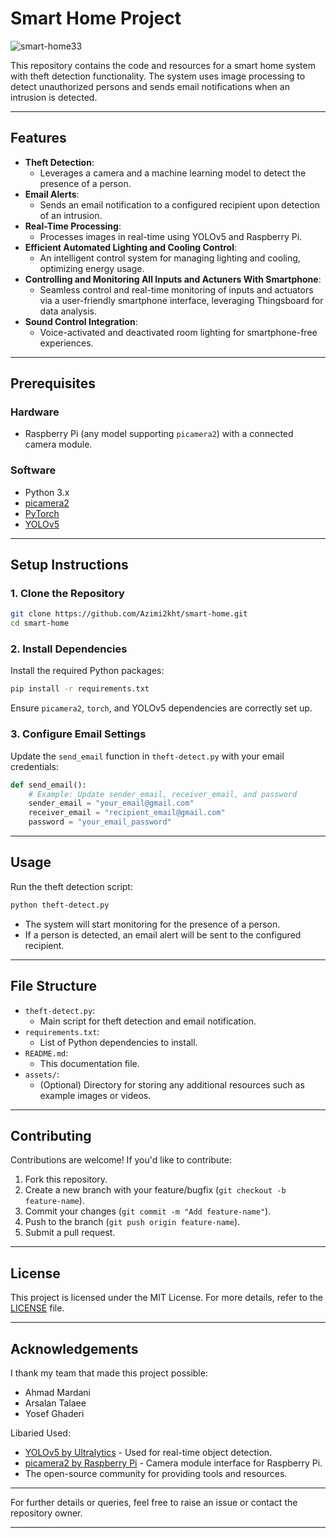 
# Smart Home Project
![smart-home33](https://github.com/user-attachments/assets/90e76188-4864-46bb-9cfc-6cff06727b1a)

This repository contains the code and resources for a smart home system with theft detection functionality. The system uses image processing to detect unauthorized persons and sends email notifications when an intrusion is detected.

---

## Features

- **Theft Detection**: 
  - Leverages a camera and a machine learning model to detect the presence of a person.
- **Email Alerts**:
  - Sends an email notification to a configured recipient upon detection of an intrusion.
- **Real-Time Processing**:
  - Processes images in real-time using YOLOv5 and Raspberry Pi.
- **Efficient Automated Lighting and Cooling Control**:
  - An intelligent control system for managing lighting and cooling, optimizing energy usage.
- **Controlling and Monitoring All Inputs and Actuners With Smartphone**:
  - Seamless control and real-time monitoring of inputs and actuators via a user-friendly smartphone interface, leveraging Thingsboard for data analysis.
- **Sound Control Integration**:
  - Voice-activated and deactivated room lighting for smartphone-free experiences.
---

## Prerequisites

### Hardware
- Raspberry Pi (any model supporting `picamera2`) with a connected camera module.

### Software
- Python 3.x
- [picamera2](https://github.com/raspberrypi/picamera2)
- [PyTorch](https://pytorch.org/)
- [YOLOv5](https://github.com/ultralytics/yolov5)

---

## Setup Instructions

### 1. Clone the Repository
```bash
git clone https://github.com/Azimi2kht/smart-home.git
cd smart-home
```

### 2. Install Dependencies
Install the required Python packages:
```bash
pip install -r requirements.txt
```
Ensure `picamera2`, `torch`, and YOLOv5 dependencies are correctly set up.

### 3. Configure Email Settings
Update the `send_email` function in `theft-detect.py` with your email credentials:
```python
def send_email():
    # Example: Update sender_email, receiver_email, and password
    sender_email = "your_email@gmail.com"
    receiver_email = "recipient_email@gmail.com"
    password = "your_email_password"
```

---

## Usage

Run the theft detection script:
```bash
python theft-detect.py
```

- The system will start monitoring for the presence of a person.
- If a person is detected, an email alert will be sent to the configured recipient.

---

## File Structure

- `theft-detect.py`:
  - Main script for theft detection and email notification.
- `requirements.txt`:
  - List of Python dependencies to install.
- `README.md`:
  - This documentation file.
- `assets/`:
  - (Optional) Directory for storing any additional resources such as example images or videos.

---

## Contributing

Contributions are welcome! If you'd like to contribute:
1. Fork this repository.
2. Create a new branch with your feature/bugfix (`git checkout -b feature-name`).
3. Commit your changes (`git commit -m "Add feature-name"`).
4. Push to the branch (`git push origin feature-name`).
5. Submit a pull request.

---

## License

This project is licensed under the MIT License. For more details, refer to the [LICENSE](LICENSE) file.

---

## Acknowledgements
I thank my team that made this project possible:
- Ahmad Mardani
- Arsalan Talaee
- Yosef Ghaderi

Libaried Used:
- [YOLOv5 by Ultralytics](https://github.com/ultralytics/yolov5) - Used for real-time object detection.
- [picamera2 by Raspberry Pi](https://github.com/raspberrypi/picamera2) - Camera module interface for Raspberry Pi.
- The open-source community for providing tools and resources.

---

For further details or queries, feel free to raise an issue or contact the repository owner.

---
